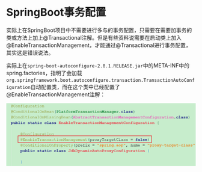 # SpringBoot事务配置

实际上在SpringBoot项目中不需要进行多与的事务配置，只需要在需要加事务的类或方法上加上@Transactional注解。但是有些资料说需要在启动类上加入@EnableTransactionManagement，才能通过@Transactional进行事务配置，其实这是错误说法。

实际上在`spring-boot-autoconfigure-2.0.1.RELEASE.jar`中的META-INF中的spring.factories，指明了会加载`org.springframework.boot.autoconfigure.transaction.TransactionAutoConfiguration`自动配置类，而在这个类中已经配置了@EnableTransactionManagement注解：

![](../images/14.png)

